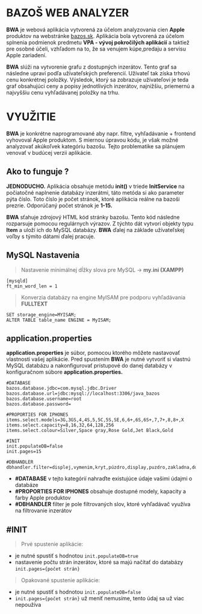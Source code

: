 # BAZOŠ WEB ANALYZER

**BWA** je webová aplikácia vytvorená za účelom analyzovania cien **Apple** produktov na webstránke [bazos.sk](https://pc.bazos.sk). Aplikácia bola vytvorená za účelom splnenia podmienok predmetu **VPA - vývoj pokročilých aplikácií** a taktiež pre osobné účeli, vzhľadom na to, že sa venujem kúpe,predaju a servisu Apple zariadení.

**BWA** slúži na vytvorenie grafu z dostupných inzerátov. Tento graf sa následne upraví podľa užívateľských preferencií. Užívateľ tak získa trhovú cenu konkrétnej položky. Výsledok, ktorý sa zobrazuje užívateľovi je teda graf obsahujúci ceny a popisy jednotlivých inzerátov, najnižšiu, priemernú a najvyššiu cenu vyhľadávanej položky na trhu.

# VYUŽITIE

**BWA** je konkrétne naprogramované aby napr. filtre, vyhľadávanie + frontend vyhovoval Apple produktom. S miernou úpravou kódu, je však možné analyzovať akúkoľvek kategóriu bazošu. Tejto problematike sa plánujem venovať v budúcej verzii aplikácie.

## Ako to funguje ?

**JEDNODUCHO.** Aplikácia obsahuje metódu **init()** v triede **InitService** na počiatočné naplnenie databázy inzerátmi, táto metóda si ako parameter pýta číslo. Toto číslo je počet stránok, ktoré aplikácia reálne na bazoši prezrie. Odporúčaný počet stránok je **1-15.**

**BWA** sťahuje zdrojový HTML kód stránky bazošu. Tento kód následne rozparsuje pomocou regulárnych výrazov. Z týchto dát vytvorí objekty typu **Item** a uloží ich do MySQL databázy. **BWA** ďalej na základe užívateľskej voľby s týmito dátami ďalej pracuje.

## MySQL Nastavenia
> Nastavenie minimálnej dĺžky slova pre MySQL -> **my.ini (XAMPP)**

    [mysqld]  
    ft_min_word_len = 1

> Konverzia databázy na engine MyISAM pre podporu vyhľadávania **FULLTEXT**

    SET storage_engine=MYISAM;
    ALTER TABLE table_name ENGINE = MyISAM;

## application.properties

**application.properties** je súbor, pomocou ktorého môžete nastavovať vlastnosti vašej aplikácie. Pred spustením **BWA** je nutné vytvoriť si vlastnú MySQL databázu a nakonfigurovať prístupové do danej databázy v konfiguračnom súbore **application.properties.**

    #DATABASE
    bazos.database.jdbc=com.mysql.jdbc.Driver
    bazos.database.url=jdbc:mysql://localhost:3306/java_bazos
    bazos.database.username=root
    bazos.database.password=
    
    #PROPORTIES FOR IPHONES
    items.select.models=3G,3GS,4,4S,5,5C,5S,SE,6,6+,6S,6S+,7,7+,8,8+,X
    items.select.capacity=8,16,32,64,128,256
    items.select.colour=Silver,Space gray,Rose Gold,Jet Black,Gold

    #INIT  
    init.populateDB=false  
    init.pages=15  
      
    #DBHANDLER  
    dbhandler.filter=displej,vymenim,kryt,púzdro,display,puzdro,zakladna,doska,pokazeny,rozbity,nefunkcny,prasknuty,blokovany,zablokovany,sklo,bateru,tvrdene,ochranne,bateria,krabica,krabice,kabel,kable,

 - **#DATABASE** v tejto kategórií nahraďte existujúce údaje vašimi údajmi o databáze
 - **#PROPORTIES FOR IPHONES** obsahuje dostupné modely, kapacity a farby Apple produktov
 - **#DBHANDLER** filter je pole filtrovaných slov, ktoré vyhľadávač využíva na filtrovanie inzerátov

## #INIT

>Prvé spustenie aplikácie:

 

- je nutné spustiť s hodnotou `init.populateDB=true`
- nastavenie počtu strán inzerátov, ktoré sa majú načítať do databázy `init.pages={počet strán}` 

    
 >Opakované spustenie aplikácie:

 

- je nutné spustiť s hodnotou `init.populateDB=false`
- `init.pages={počet strán}` už meniť nemusíme, tento údaj sa už viac nepoužíva
